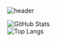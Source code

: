 ![header](
https://capsule-render.vercel.app/api?type=venom&text=Hi😁%20I'm%20Langha-nl-Aspiring%20Data%20Analyst&fontColor=4133ff&fontsize=40
)

![GitHub Stats](https://github-readme-stats.vercel.app/api?username=rangha&show_icons=true&theme=graywhite)  
![Top Langs](https://github-readme-stats.vercel.app/api/top-langs/?username=rangha&layout=compact&theme=graywhite)
